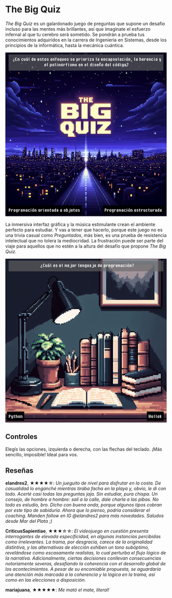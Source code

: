 # The Big Quiz

*The Big Quiz* es un galardonado juego de preguntas que supone un desafío incluso para las mentes más brillantes, así que imaginate el esfuerzo infernal al que tu cerebro será sometido. Se pondrán a prueba tus conocimientos adquiridos en la carrera de Ingeniería en Sistemas, desde los principios de la informática, hasta la mecánica cuántica.

<img src = "assets/imagen-quiz-0.png" width=512 height=512>

La inmersiva interfaz gráfica y la música estimulante crean el ambiente perfecto para estudiar. Y vas a tener que hacerlo, porque este juego no es una trivia casual como *Preguntados*, más bien, es una prueba de resistencia intelectual que no tolera la mediocridad. La frustración puede ser parte del viaje para aquellos que no estén a la altura del desafío que propone *The Big Quiz*.

<img src = "assets/imagen-quiz3-wollok.png" width=512 height=512>

## Controles

Elegís las opciones, izquierda o derecha, con las flechas del teclado. ¡Más sencillo, imposible! Ideal para vos.

## Reseñas

**elandres2**, ★★★★☆: *Un jueguito de nivel para disfrutar en la costa. De casualidad lo enganché mientras tiraba facha en la playa y, obvio, le di con todo. Acerté casi todas las preguntas jaja. Sin estudiar, pura chispa. Un consejo, de hombre a hombre: salí a la calle, dale charla a las pibas. No todo es estudio, bro. Dicho con buena onda, porque algunos tipos cobran por este tipo de sabiduría. Ahora que lo pienso, podría considerar el coaching. Manden follow en IG @elandres2 para más novedades. Saludos desde Mar del Plata ;)*



**CriticusSapientiae**, ★★★☆☆: *El videojuego en cuestión presenta interrogantes de elevada especificidad, en algunas instancias percibidas como irrelevantes. La trama, por desgracia, carece de la originalidad distintiva, y las alternativas de elección exhiben un tono subóptimo, revelándose como escasamente realistas, lo cual perturba el flujo lógico de la narrativa. Adicionalmente, ciertas decisiones conllevan consecuencias notoriamente severas, desafiando la coherencia con el desarrollo global de los acontecimientos. A pesar de su encomiable propuesta, se aguardaría una atención más marcada a la coherencia y la lógica en la trama, así como en las elecciones a disposición.*


**mariajuana**, ★★★★★: *Me mató el mate, literal!*
